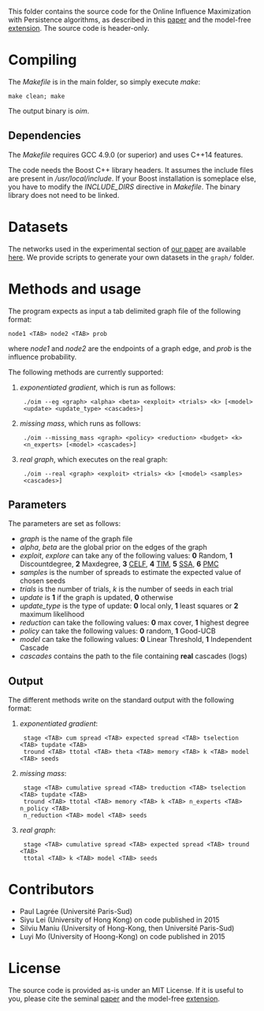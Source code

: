 This folder contains the source code for the Online Influence Maximization with
Persistence algorithms, as described in this [paper][1] and the model-free
[extension][6]. The source code is header-only.

# Compiling

The *Makefile* is in the main folder, so simply execute *make*:

    make clean; make

The output binary is *oim*.

## Dependencies

The *Makefile* requires GCC 4.9.0 (or superior) and uses C++14 features.

The code needs the Boost C++ library headers. It assumes the include files are
present in */usr/local/include*. If your Boost installation is someplace else,
you have to modify the *INCLUDE_DIRS* directive in *Makefile*. The binary
library does not need to be linked.

# Datasets

The networks used in the experimental section of [our paper][6] are available
[here](https://drive.google.com/open?id=0B6peHJJcM5GvQnZGdHU1U1owa0U). We
provide scripts to generate your own datasets in the `graph/` folder.

# Methods and usage

The program expects as input a tab delimited graph file of the following format:

    node1 <TAB> node2 <TAB> prob

where *node1* and *node2* are the endpoints of a graph edge, and *prob* is the
influence probability.

The following methods are currently supported:

1. *exponentiated gradient*, which is run as follows:

        ./oim --eg <graph> <alpha> <beta> <exploit> <trials> <k> [<model>
        <update> <update_type> <cascades>]

2. *missing mass*, which runs as follows:

        ./oim --missing_mass <graph> <policy> <reduction> <budget> <k>
        <n_experts> [<model> <cascades>]

3. *real graph*, which executes on the real graph:

        ./oim --real <graph> <exploit> <trials> <k> [<model> <samples>
        <cascades>]

## Parameters

The parameters are set as follows:

* *graph* is the name of the graph file
* *alpha*, *beta* are the global prior on the edges of the graph
* *exploit*, *explore* can take any of the following values: **0** Random,
  **1** Discountdegree, **2** Maxdegree, **3** [CELF][2], **4** [TIM][3],
  **5** [SSA][4], **6** [PMC][5]
* *samples* is the number of spreads to estimate the expected value of chosen
  seeds
* *trials* is the number of trials, *k* is the number of seeds in each trial
* *update* is **1** if the graph is updated, **0** otherwise
* *update_type* is the type of update: **0** local only, **1** least squares or
  **2** maximum likelihood
* *reduction* can take the following values: **0** max cover, **1** highest
  degree
* *policy* can take the following values: **0** random, **1** Good-UCB
* *model* can take the following values: **0** Linear Threshold, **1**
  Independent Cascade
* *cascades* contains the path to the file containing **real** cascades (logs)

## Output

The different methods write on the standard output with the following format:

1. *exponentiated gradient*:

        stage <TAB> cum spread <TAB> expected spread <TAB> tselection <TAB> tupdate <TAB>
        tround <TAB> ttotal <TAB> theta <TAB> memory <TAB> k <TAB> model <TAB> seeds

2. *missing mass*:

        stage <TAB> cumulative spread <TAB> treduction <TAB> tselection <TAB> tupdate <TAB>
        tround <TAB> ttotal <TAB> memory <TAB> k <TAB> n_experts <TAB> n_policy <TAB>
        n_reduction <TAB> model <TAB> seeds

3. *real graph*:

        stage <TAB> cumulative spread <TAB> expected spread <TAB> tround <TAB>
        ttotal <TAB> k <TAB> model <TAB> seeds

# Contributors

* Paul Lagrée (Université Paris-Sud)
* Siyu Lei (University of Hong Kong) on code published in 2015
* Silviu Maniu (University of Hong-Kong, then Université Paris-Sud)
* Luyi Mo (University of Hoong-Kong) on code published in 2015

# License

The source code is provided as-is under an MIT License. If it is useful to you,
please cite the seminal [paper][1] and the model-free [extension][6].

[1]: <http://arxiv.org/pdf/1506.01188v1.pdf> "S. Lei, S. Maniu, L. Mo, R. Cheng, P. Senellart. Online Influence Maximization. KDD 2015"

[2]: <http://snap.stanford.edu/class/cs224w-readings/goyal11celf.pdf> "A. Goyal, W. Lu, L. Lakshmanan. CELF++: Optimizing the Greedy Algorithm for Influence Maximization in Social Networks. WWW 2011"

[3]: <http://arxiv.org/pdf/1404.0900v2.pdf> "Y. Tang, X. Xiao, and Y. Shi. Influence maximization: Near-optimal time complexity meets practical efficiency. SIGMOD 2014"

[4]: <https://arxiv.org/pdf/1605.07990v2.pdf> "H. T. Nguyen, M. T. Thai, and T. N. Dinh. Stop-and-Stare: Optimal Sampling Algorithms for Viral Marketing in Billion-scale Networks. SIGMOD 2016"

[5]: <https://www.aaai.org/ocs/index.php/AAAI/AAAI14/paper/download/8455/8411> "N. Ohsaka, T. Akiba, Y. Yoshida and K. Kawarabayashi. Fast and Accurate Influence Maximization on Large Networks with Pruned Monte-Carlo Simulations. AAAI 2014"

[6]: <http://arxiv.org/pdf/1702.05354.pdf> "P. Lagrée, O. Cappé, B. Cautis, S. Maniu. Online Model-Free Influence Maximization with Persistence."
